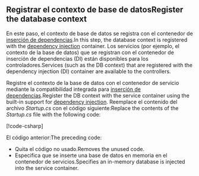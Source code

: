## <a name="register-the-database-context"></a><span data-ttu-id="31b21-101">Registrar el contexto de base de datos</span><span class="sxs-lookup"><span data-stu-id="31b21-101">Register the database context</span></span>

<span data-ttu-id="31b21-102">En este paso, el contexto de base de datos se registra con el contenedor de [inserción de dependencias](xref:fundamentals/dependency-injection).</span><span class="sxs-lookup"><span data-stu-id="31b21-102">In this step, the database context is registered with the [dependency injection](xref:fundamentals/dependency-injection) container.</span></span> <span data-ttu-id="31b21-103">Los servicios (por ejemplo, el contexto de la base de datos) que se registran con el contenedor de inserción de dependencias (DI) están disponibles para los controladores.</span><span class="sxs-lookup"><span data-stu-id="31b21-103">Services (such as the DB context) that are registered with the dependency injection (DI) container are available to the controllers.</span></span>

<span data-ttu-id="31b21-104">Registre el contexto de la base de datos con el contenedor de servicio mediante la compatibilidad integrada para [inserción de dependencias](xref:fundamentals/dependency-injection).</span><span class="sxs-lookup"><span data-stu-id="31b21-104">Register the DB context with the service container using the built-in support for [dependency injection](xref:fundamentals/dependency-injection).</span></span> <span data-ttu-id="31b21-105">Reemplace el contenido del archivo *Startup.cs* con el código siguiente:</span><span class="sxs-lookup"><span data-stu-id="31b21-105">Replace the contents of the *Startup.cs* file with the following code:</span></span>

[!code-csharp[](../../tutorials/first-web-api/samples/2.0/TodoApi/Startup.cs?highlight=2,4,12-13)]

<span data-ttu-id="31b21-106">El código anterior:</span><span class="sxs-lookup"><span data-stu-id="31b21-106">The preceding code:</span></span>

* <span data-ttu-id="31b21-107">Quita el código no usado.</span><span class="sxs-lookup"><span data-stu-id="31b21-107">Removes the unused code.</span></span>
* <span data-ttu-id="31b21-108">Especifica que se inserte una base de datos en memoria en el contenedor de servicios.</span><span class="sxs-lookup"><span data-stu-id="31b21-108">Specifies an in-memory database is injected into the service container.</span></span>